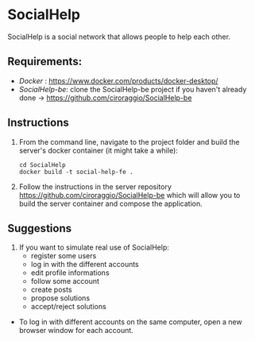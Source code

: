 # SocialHelp

SocialHelp is a social network that allows people to help each other.

## **Requirements:**
* *Docker* : https://www.docker.com/products/docker-desktop/
* *SocialHelp-be*: clone the SocialHelp-be project if you haven't already done -> https://github.com/ciroraggio/SocialHelp-be

## **Instructions**

1. From the command line, navigate to the project folder and build the server's docker container (it might take a while):

    ```
    cd SocialHelp
    docker build -t social-help-fe .
    ```

2. Follow the instructions in the server repository https://github.com/ciroraggio/SocialHelp-be which will allow you to build the server container and compose the application.

## **Suggestions**
1. If you want to simulate real use of SocialHelp:
   * register some users
   * log in with the different accounts
   * edit profile informations
   * follow some account
   * create posts
   * propose solutions
   * accept/reject solutions
  
- To log in with different accounts on the same computer, open a new browser window for each account.

